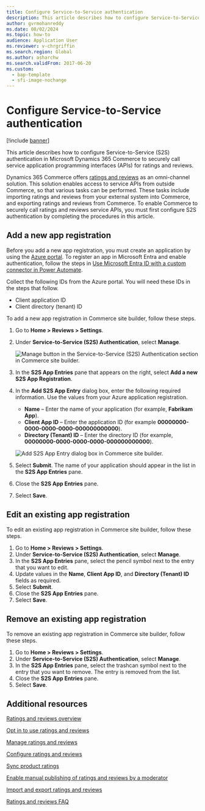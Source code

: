 ```yaml
---
title: Configure Service-to-Service authentication
description: This article describes how to configure Service-to-Service authentication in Microsoft Dynamics 365 Commerce to securely call service APIs for ratings and reviews.
author: gvrmohanreddy
ms.date: 08/02/2024
ms.topic: how-to
audience: Application User
ms.reviewer: v-chrgriffin
ms.search.region: Global
ms.author: asharchw
ms.search.validFrom: 2017-06-20
ms.custom:
  - bap-template
  - sfi-image-nochange
---
```


# Configure Service-to-Service authentication

[!include [banner](includes/banner.md)]

This article describes how to configure Service-to-Service (S2S) authentication in Microsoft Dynamics 365 Commerce to securely call service application programming interfaces (APIs) for ratings and reviews.

Dynamics 365 Commerce offers [ratings and reviews](ratings-reviews-overview.md) as an omni-channel solution. This solution enables access to service APIs from outside Commerce, so that various tasks can be performed. These tasks include importing ratings and reviews from your external system into Commerce, and exporting ratings and reviews from Commerce. To enable Commerce to securely call ratings and reviews service APIs, you must first configure S2S authentication by completing the procedures in this article.

## Add a new app registration

Before you add a new app registration, you must create an application by using the [Azure portal](https://portal.azure.com). To register an app in Microsoft Entra and enable authentication, follow the steps in [Use Microsoft Entra ID with a custom connector in Power Automate](/connectors/custom-connectors/azure-active-directory-authentication).

Collect the following IDs from the Azure portal. You will need these IDs in the steps that follow.

- Client application ID
- Client directory (tenant) ID

To add a new app registration in Commerce site builder, follow these steps.

1. Go to **Home \> Reviews \> Settings**.
1. Under **Service-to-Service (S2S) Authentication**, select **Manage**.

    ![Manage button in the Service-to-Service (S2S) Authentication section in Commerce site builder.](media/Ratings-reviews-settings-service-to-service-authentication.png)

1. In the **S2S App Entries** pane that appears on the right, select **Add a new S2S App Registration**.
1. In the **Add S2S App Entry** dialog box, enter the following required information. Use the values from your Azure application registration.

    - **Name** – Enter the name of your application (for example, **Fabrikam App**).
    - **Client App ID** – Enter the application ID (for example **00000000-0000-0000-0000-000000000000**).
    - **Directory (Tenant) ID** – Enter the directory ID (for example, **00000000-0000-0000-0000-000000000000**).

    ![Add S2S App Entry dialog box in Commerce site builder.](media/Ratings-reviews-settings-S2S-APP-entry.png)

1. Select **Submit**. The name of your application should appear in the list in the **S2S App Entries** pane.
1. Close the **S2S App Entries** pane.
1. Select **Save**.

## Edit an existing app registration

To edit an existing app registration in Commerce site builder, follow these steps.

1. Go to **Home \> Reviews \> Settings**.
1. Under **Service-to-Service (S2S) Authentication**, select **Manage**.
1. In the **S2S App Entries** pane, select the pencil symbol next to the entry that you want to edit.
1. Update values in the **Name**, **Client App ID**, and **Directory (Tenant) ID** fields as required.
1. Select **Submit**.
1. Close the **S2S App Entries** pane.
1. Select **Save**.

## Remove an existing app registration

To remove an existing app registration in Commerce site builder, follow these steps.

1. Go to **Home \> Reviews \> Settings**.
1. Under **Service-to-Service (S2S) Authentication**, select **Manage**.
1. In the **S2S App Entries** pane, select the trashcan symbol next to the entry that you want to remove. The entry is removed from the list.
1. Close the **S2S App Entries** pane.
1. Select **Save**.

## Additional resources

[Ratings and reviews overview](ratings-reviews-overview.md)

[Opt in to use ratings and reviews](opt-in-ratings-reviews.md)

[Manage ratings and reviews](manage-reviews.md)

[Configure ratings and reviews](configure-ratings-reviews.md)

[Sync product ratings](sync-product-ratings.md)

[Enable manual publishing of ratings and reviews by a moderator](manual-publish-rating-reviews.md)

[Import and export ratings and reviews](import-export-reviews.md)

[Ratings and reviews FAQ](ratings-reviews-faq.md)
